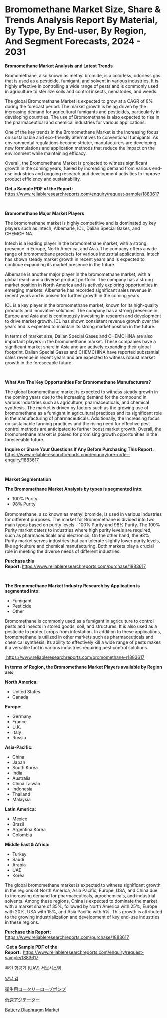 <p><h1>Bromomethane Market Size, Share & Trends Analysis Report By Material, By Type, By End-user, By Region, And Segment Forecasts, 2024 - 2031</h1></p><p><strong>Bromomethane Market Analysis and Latest Trends</strong></p>
<p><p>Bromomethane, also known as methyl bromide, is a colorless, odorless gas that is used as a pesticide, fumigant, and solvent in various industries. It is highly effective in controlling a wide range of pests and is commonly used in agriculture to sterilize soils and control insects, nematodes, and weeds.</p><p>The global Bromomethane Market is expected to grow at a CAGR of 8% during the forecast period. The market growth is being driven by the increasing demand for agricultural fumigants and pesticides, particularly in developing countries. The use of Bromomethane is also expected to rise in the pharmaceutical and chemical industries for various applications.</p><p>One of the key trends in the Bromomethane Market is the increasing focus on sustainable and eco-friendly alternatives to conventional fumigants. As environmental regulations become stricter, manufacturers are developing new formulations and application methods that reduce the impact on the environment while maintaining efficacy.</p><p>Overall, the Bromomethane Market is projected to witness significant growth in the coming years, fueled by increasing demand from various end-use industries and ongoing research and development activities to improve product efficiency and sustainability.</p></p>
<p><strong>Get a Sample PDF of the Report:&nbsp;</strong> <a href="https://www.reliableresearchreports.com/enquiry/request-sample/1883617">https://www.reliableresearchreports.com/enquiry/request-sample/1883617</a></p>
<p>&nbsp;</p>
<p><strong>Bromomethane Major Market Players</strong></p>
<p><p>The bromomethane market is highly competitive and is dominated by key players such as Intech, Albemarle, ICL, Dalian Special Gases, and CHEMCHINA.</p><p>Intech is a leading player in the bromomethane market, with a strong presence in Europe, North America, and Asia. The company offers a wide range of bromomethane products for various industrial applications. Intech has shown steady market growth in recent years and is expected to continue expanding its market presence in the future.</p><p>Albemarle is another major player in the bromomethane market, with a global reach and a diverse product portfolio. The company has a strong market position in North America and is actively exploring opportunities in emerging markets. Albemarle has recorded significant sales revenue in recent years and is poised for further growth in the coming years.</p><p>ICL is a key player in the bromomethane market, known for its high-quality products and innovative solutions. The company has a strong presence in Europe and Asia and is continuously investing in research and development to drive market growth. ICL has shown consistent revenue growth over the years and is expected to maintain its strong market position in the future.</p><p>In terms of market size, Dalian Special Gases and CHEMCHINA are also important players in the bromomethane market. These companies have a significant market share in Asia and are actively expanding their global footprint. Dalian Special Gases and CHEMCHINA have reported substantial sales revenue in recent years and are expected to witness robust market growth in the foreseeable future.</p></p>
<p>&nbsp;</p>
<p><strong>What Are The Key Opportunities For Bromomethane Manufacturers?</strong></p>
<p><p>The global bromomethane market is expected to witness steady growth in the coming years due to the increasing demand for the compound in various industries such as agriculture, pharmaceuticals, and chemical synthesis. The market is driven by factors such as the growing use of bromomethane as a fumigant in agricultural practices and its significant role in the manufacturing of pharmaceuticals. Additionally, the increasing focus on sustainable farming practices and the rising need for effective pest control methods are anticipated to further boost market growth. Overall, the bromomethane market is poised for promising growth opportunities in the foreseeable future.</p></p>
<p><strong>Inquire or Share Your Questions If Any Before Purchasing This Report:</strong> <a href="https://www.reliableresearchreports.com/enquiry/pre-order-enquiry/1883617">https://www.reliableresearchreports.com/enquiry/pre-order-enquiry/1883617</a></p>
<p>&nbsp;</p>
<p><strong>Market Segmentation</strong></p>
<p><strong>The Bromomethane Market Analysis by types is segmented into:</strong></p>
<p><ul><li>100% Purity</li><li>98% Purity</li></ul></p>
<p><p>Bromomethane, also known as methyl bromide, is used in various industries for different purposes. The market for Bromomethane is divided into two main types based on purity levels - 100% Purity and 98% Purity. The 100% Purity market caters to industries where high purity levels are required, such as pharmaceuticals and electronics. On the other hand, the 98% Purity market serves industries that can tolerate slightly lower purity levels, like agriculture and chemical manufacturing. Both markets play a crucial role in meeting the diverse needs of different industries.</p></p>
<p><strong>Purchase this Report:&nbsp;</strong><a href="https://www.reliableresearchreports.com/purchase/1883617">https://www.reliableresearchreports.com/purchase/1883617</a></p>
<p>&nbsp;</p>
<p><strong>The Bromomethane Market Industry Research by Application is segmented into:</strong></p>
<p><ul><li>Fumigant</li><li>Pesticide</li><li>Other</li></ul></p>
<p><p>Bromomethane is commonly used as a fumigant in agriculture to control pests and insects in stored goods, soil, and structures. It is also used as a pesticide to protect crops from infestation. In addition to these applications, bromomethane is utilized in other markets such as pharmaceuticals and chemical synthesis. Its ability to effectively kill a wide range of pests makes it a versatile tool in various industries requiring pest control solutions.</p></p>
<p><a href="https://www.reliableresearchreports.com/bromomethane-r1883617">&nbsp;https://www.reliableresearchreports.com/bromomethane-r1883617</a></p>
<p><strong>In terms of Region, the Bromomethane Market Players available by Region are:</strong></p>
<p>
    <p> <strong> North America: </strong>
        <ul>
            <li>United States</li>
            <li>Canada</li>
        </ul>
        </p> 
    <p> <strong> Europe: </strong>
        <ul>
            <li>Germany</li>
            <li>France</li>
            <li>U.K.</li>
            <li>Italy</li>
            <li>Russia</li>
        </ul>
        </p> 
    <p> <strong> Asia-Pacific: </strong>
        <ul>
            <li>China</li>
            <li>Japan</li>
            <li>South Korea</li>
            <li>India</li>
            <li>Australia</li>
            <li>China Taiwan</li>
            <li>Indonesia</li>
            <li>Thailand</li>
            <li>Malaysia</li>
        </ul>
        </p> 
    <p> <strong> Latin America: </strong>
        <ul>
            <li>Mexico</li>
            <li>Brazil</li>
            <li>Argentina Korea</li>
            <li>Colombia</li>
        </ul>
        </p> 
    <p> <strong> Middle East & Africa: </strong>
        <ul>
            <li>Turkey</li>
            <li>Saudi</li>
            <li>Arabia</li>
            <li>UAE</li>
            <li>Korea</li>
        </ul>
    </p>
    </p>
<p><p>The global bromomethane market is expected to witness significant growth in the regions of North America, Asia Pacific, Europe, USA, and China due to increasing demand for pharmaceuticals, agrochemicals, and industrial solvents. Among these regions, China is expected to dominate the market with a market share of 35%, followed by North America with 25%, Europe with 20%, USA with 15%, and Asia Pacific with 5%. This growth is attributed to the growing industrialization and development of key end-use industries in these regions.</p></p>
<p><strong>Purchase this Report: </strong><a href="https://www.reliableresearchreports.com/purchase/1883617">https://www.reliableresearchreports.com/purchase/1883617</a></p>
<p>&nbsp;<strong>Get a Sample PDF of the Report:&nbsp;&nbsp;</strong><a href="https://www.reliableresearchreports.com/enquiry/request-sample/1883617">https://www.reliableresearchreports.com/enquiry/request-sample/1883617</a></p>
<p><strong></strong></p>
<p><p><a href="https://medium.com/@thib_harou/%EB%AC%B4%EC%9D%B8-%EB%B9%84%ED%96%89%EC%B2%B4-uav-%EC%84%9C%EB%B8%8C%EC%8B%9C%EC%8A%A4%ED%85%9C-%EC%8B%9C%EC%9E%A5-%EB%B3%B4%EA%B3%A0%EC%84%9C-%EC%A0%9C%ED%92%88-%EC%9C%A0%ED%98%95-%EB%8D%B0%EC%9D%B4%ED%84%B0-%ED%86%B5%EC%8B%A0-%EC%8B%9C%EC%8A%A4%ED%85%9C-%EB%B9%84%ED%96%89-%EC%A0%9C%EC%96%B4-%EC%8B%9C%EC%8A%A4%ED%85%9C-%EB%82%B4%EB%B9%84%EA%B2%8C%EC%9D%B4%EC%85%98-%EC%8B%9C%EC%8A%A4%ED%85%9C-%EC%A0%84%EB%A0%A5-%EC%8B%9C%EC%8A%A4%ED%85%9C-%EC%B5%9C%EC%A2%85-%EC%82%AC%EC%9A%A9%EC%B2%98-%EA%B5%B0%EC%9A%A9-%EB%AC%B4%EC%9D%B8-%ED%95%AD%EA%B3%B5%EA%B8%B0-%EB%AF%BC%EA%B0%84-%EB%AC%B4%EC%9D%B8-38521d1050b7">무인 항공기 (UAV) 서브시스템</a></p><p><a href="https://medium.com/@thib_harou/%EC%9D%B4%EC%A4%91%EB%82%A0%EA%B2%80-%EC%8B%9C%EC%9E%A5-%EB%B3%B4%EA%B3%A0%EC%84%9C-%EC%A0%9C%ED%92%88-%EC%9C%A0%ED%98%95-%EC%87%BC%ED%8A%B8-%EC%86%8C%EB%93%9C-%EB%A1%B1-%EC%86%8C%EB%93%9C-%EC%B5%9C%EC%A2%85-%EC%82%AC%EC%9A%A9-%EC%98%88%EC%88%A0-%EB%B0%8F-%EA%B3%B5%EC%98%88-%EC%8A%A4%ED%8F%AC%EC%B8%A0-%EB%AC%B4%EA%B8%B0-%EA%B8%B0%ED%83%80-%EB%B0%8F-%EC%A7%80%EC%97%AD-2024-2031%EB%85%84%EC%97%90-%EB%8C%80%ED%95%B4-%EC%95%8C%EB%A0%A4%EB%93%9C%EB%A6%BD%EB%8B%88%EB%8B%A4-7bf821a57858">양날 검</a></p><p><a href="https://medium.com/@staberhelen84/%E8%A1%9B%E7%94%9F%E7%9A%84%E3%81%AA%E3%83%AD%E3%83%BC%E3%82%BF%E3%83%AA%E3%83%BC%E3%83%AD%E3%83%BC%E3%83%96%E3%83%9D%E3%83%B3%E3%83%97%E3%81%AE%E5%B8%82%E5%A0%B4%E5%8B%95%E5%90%91%E3%81%A8%E5%88%86%E6%9E%90-%E5%B0%86%E6%9D%A5%E3%81%AE%E6%88%90%E9%95%B7%E3%81%AE%E6%A9%9F%E4%BC%9A%E3%81%A8%E8%AA%B2%E9%A1%8C-2024%E5%B9%B4-2031%E5%B9%B4-b92f317af74a">衛生用ロータリーローブポンプ</a></p><p><a href="https://medium.com/@staberhelen84/2024%E5%B9%B4%E3%81%8B%E3%82%892031%E5%B9%B4%E3%81%BE%E3%81%A7%E3%81%AE%E4%BD%8E%E9%80%9F%E6%94%AA%E6%8B%8C%E6%A9%9F%E5%B8%82%E5%A0%B4%E3%81%AE%E6%88%90%E9%95%B7%E8%A6%8B%E9%80%9A%E3%81%97%E3%81%AF-%E5%B8%82%E5%A0%B4%E3%81%AE%E3%83%88%E3%83%AC%E3%83%B3%E3%83%89%E5%88%86%E6%9E%90-%E3%82%A2%E3%83%97%E3%83%AA%E3%82%B1%E3%83%BC%E3%82%B7%E3%83%A7%E3%83%B3-%E5%9C%B0%E5%9F%9F%E3%81%AE%E8%A6%8B%E9%80%9A%E3%81%97-%E5%8F%8E%E7%9B%8A%E3%81%AB%E3%81%8A%E3%81%84%E3%81%A6-%E3%81%AE%E5%B9%B4%E9%96%93%E6%88%90%E9%95%B7%E7%8E%87-cagr-%E3%82%92%E4%BA%88%E6%B8%AC%E3%81%97%E3%81%A6%E3%81%84%E3%81%BE%E3%81%99-5fbb4e31c4e5">低速アジテーター</a></p><p><a href="https://github.com/JennyferFeil2023/Market-Research-Report-List-1/blob/main/battery-diaphragm-market.md">Battery Diaphragm Market</a></p></p>